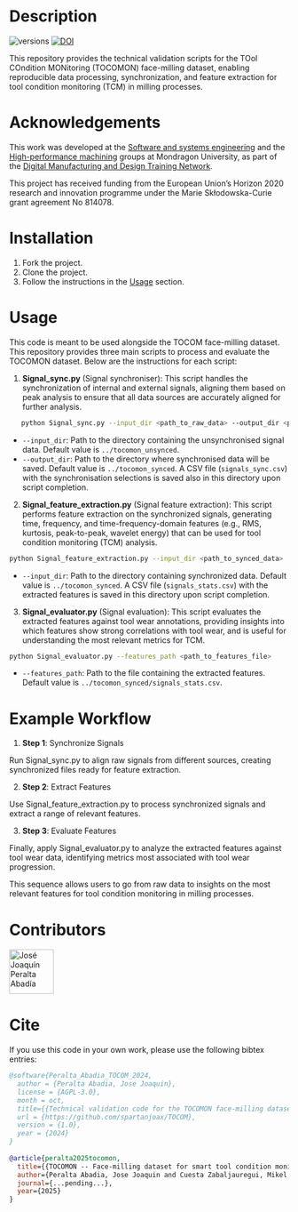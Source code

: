 # Description
![versions](https://img.shields.io/pypi/pyversions/pybadges.svg)
[![DOI](https://zenodo.org/badge/880366201.svg)](https://doi.org/10.5281/zenodo.14012462)

This repository provides the technical validation scripts for the TOol COndition MONitoring (TOCOMON) face-milling dataset, 
enabling reproducible data processing, synchronization, and feature extraction for tool condition monitoring (TCM) in milling processes.

# Acknowledgements
This work was developed at the [Software and systems engineering](https://www.mondragon.edu/en/research-transfer/engineering-technology/research-and-transfer-groups/software-systems-engineering) 
and the [High-performance machining](https://www.mondragon.edu/en/research-transfer/engineering-technology/research-and-transfer-groups/high-performance-machining) 
groups at Mondragon University, as part of the [Digital Manufacturing and Design Training Network](https://dimanditn.eu/es/home).

This project has received funding from the European Union’s Horizon 2020 research and innovation programme under the Marie Skłodowska-Curie grant agreement No 814078.

# Installation
1. Fork the project.
2. Clone the project.
3. Follow the instructions in the [Usage](#usage) section.

# Usage
This code is meant to be used alongside the TOCOM face-milling dataset. This repository provides three main scripts to process and evaluate the TOCOMON dataset. 
Below are the instructions for each script:

1. **Signal_sync.py** (Signal synchroniser):
This script handles the synchronization of internal and external signals, aligning them based on peak analysis to ensure that all data sources are accurately 
aligned for further analysis. 

```bash
   python Signal_sync.py --input_dir <path_to_raw_data> --output_dir <path_to_synced_data>
```
- `--input_dir`: Path to the directory containing the unsynchronised signal data. Default value is `../tocomon_unsynced`.
- `--output_dir`: Path to the directory where synchronised data will be saved. Default value is `../tocomon_synced`. A CSV file (`signals_sync.csv`) with the synchronisation selections is saved also in this directory  upon script completion.

2. **Signal_feature_extraction.py** (Signal feature extraction):
This script performs feature extraction on the synchronized signals, generating time, frequency, and time-frequency-domain features 
(e.g., RMS, kurtosis, peak-to-peak, wavelet energy) that can be used for tool condition monitoring (TCM) analysis.

```bash
python Signal_feature_extraction.py --input_dir <path_to_synced_data>
```
- `--input_dir`: Path to the directory containing synchronized data. Default value is `../tocomon_synced`. A CSV file (`signals_stats.csv`) with the extracted features 
is saved in this directory upon script completion.

3. **Signal_evaluator.py** (Signal evaluation):
This script evaluates the extracted features against tool wear annotations, providing insights into which features show strong correlations with tool wear, and is 
useful for understanding the most relevant metrics for TCM.

```bash
python Signal_evaluator.py --features_path <path_to_features_file>
```
- `--features_path`: Path to the file containing the extracted features. Default value is `../tocomon_synced/signals_stats.csv`.

# Example Workflow
1. **Step 1**: Synchronize Signals

Run Signal_sync.py to align raw signals from different sources, creating synchronized files ready for feature extraction.

2. **Step 2**: Extract Features

Use Signal_feature_extraction.py to process synchronized signals and extract a range of relevant features.

3. **Step 3**: Evaluate Features

Finally, apply Signal_evaluator.py to analyze the extracted features against tool wear data, identifying metrics most associated with tool wear progression.

This sequence allows users to go from raw data to insights on the most relevant features for tool condition monitoring in milling processes.

# Contributors

[//]: contributor-faces

<a href="https://github.com/spartanjoax"><img src="https://avatars.githubusercontent.com/u/29443664?v=4" title="José Joaquín Peralta Abadía" width="80" height="80"></a>

[//]: contributor-faces

# Cite

If you use this code in your own work, please use the following bibtex entries:

```bibtex
@software{Peralta_Abadia_TOCOM_2024,
  author = {Peralta Abadia, Jose Joaquin},
  license = {AGPL-3.0},
  month = oct,
  title={{Technical validation code for the TOCOMON face-milling dataset}}, 
  url = {https://github.com/spartanjoax/TOCOM},
  version = {1.0},
  year = {2024}
}
  
@article{peralta2025tocomon,
  title={{TOCOMON -- Face-milling dataset for smart tool condition monitoring}},
  author={Peralta Abadia, Jose Joaquin and Cuesta Zabaljauregui, Mikel and Larrinaga Barrenechea, Felix},
  journal={...pending...},
  year={2025}
}
```